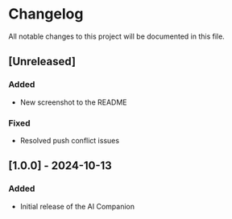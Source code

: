 # Changelog

All notable changes to this project will be documented in this file.

## [Unreleased]
### Added
- New screenshot to the README

### Fixed
- Resolved push conflict issues

## [1.0.0] - 2024-10-13
### Added
- Initial release of the AI Companion
